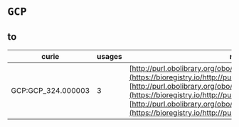 # `GCP`

## to

| curie              |   usages | nodes                                                                                                                                                                                                                                                                                                                                       |
|--------------------|----------|---------------------------------------------------------------------------------------------------------------------------------------------------------------------------------------------------------------------------------------------------------------------------------------------------------------------------------------------|
| GCP:GCP_324.000003 |        3 | [http://purl.obolibrary.org/obo/TO:0020080](https://bioregistry.io/http://purl.obolibrary.org/obo/TO:0020080), [http://purl.obolibrary.org/obo/TO:0020081](https://bioregistry.io/http://purl.obolibrary.org/obo/TO:0020081), [http://purl.obolibrary.org/obo/TO:0020082](https://bioregistry.io/http://purl.obolibrary.org/obo/TO:0020082) |
